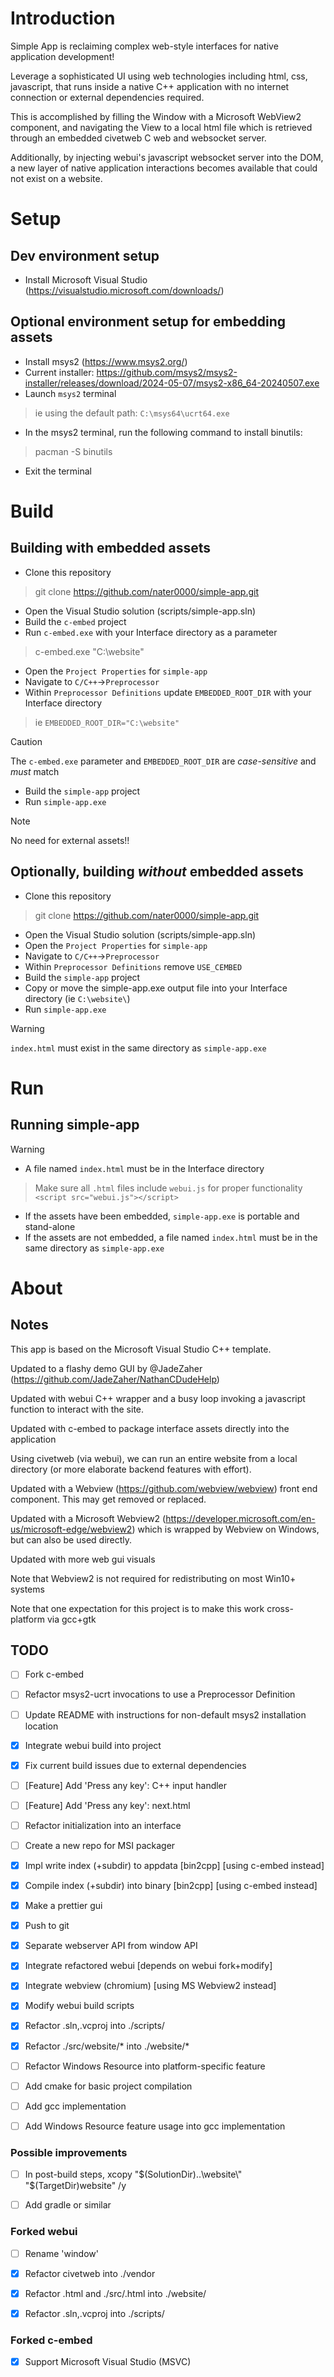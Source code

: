 # Introduction
Simple App is reclaiming complex web-style interfaces for native application development!

Leverage a sophisticated UI using web technologies including html, css, javascript, that runs inside a native C++ application with no internet connection or external dependencies required.

This is accomplished by filling the Window with a Microsoft WebView2 component, and navigating the View to a local html file which is retrieved through an embedded civetweb C web and websocket server.

Additionally, by injecting webui's javascript websocket server into the DOM, a new layer of native application interactions becomes available that could not exist on a website.


# Setup

## Dev environment setup
* Install Microsoft Visual Studio (https://visualstudio.microsoft.com/downloads/)

## Optional environment setup for embedding assets
* Install msys2 (https://www.msys2.org/)
* Current installer: https://github.com/msys2/msys2-installer/releases/download/2024-05-07/msys2-x86_64-20240507.exe
* Launch ``msys2`` terminal
 >ie using the default path: ``C:\msys64\ucrt64.exe``
* In the msys2 terminal, run the following command to install binutils: 
 >pacman -S binutils
 * Exit the terminal
 
# Build

## Building with embedded assets
* Clone this repository
 >git clone https://github.com/nater0000/simple-app.git
* Open the Visual Studio solution (scripts/simple-app.sln)
* Build the ``c-embed`` project
* Run ``c-embed.exe`` with your Interface directory as a parameter
 >c-embed.exe "C:\website"
* Open the ``Project Properties`` for ``simple-app``
* Navigate to ``C/C++``->``Preprocessor``
* Within ``Preprocessor Definitions`` update ``EMBEDDED_ROOT_DIR`` with your Interface directory
 >ie ``EMBEDDED_ROOT_DIR="C:\website"``

> [!CAUTION]
> The ``c-embed.exe`` parameter and ``EMBEDDED_ROOT_DIR`` are *case-sensitive* and *must* match
* Build the ``simple-app`` project
* Run ``simple-app.exe``
> [!NOTE]
> No need for external assets!!

## Optionally, building *without* embedded assets
* Clone this repository
 >git clone https://github.com/nater0000/simple-app.git
* Open the Visual Studio solution (scripts/simple-app.sln)
* Open the ``Project Properties`` for ``simple-app``
* Navigate to ``C/C++``->``Preprocessor``
* Within ``Preprocessor Definitions`` remove ``USE_CEMBED``
* Build the ``simple-app`` project
* Copy or move the simple-app.exe output file into your Interface directory (ie ``C:\website\``)
* Run ``simple-app.exe``
> [!WARNING]
> ``index.html`` must exist in the same directory as ``simple-app.exe``

# Run

## Running simple-app
> [!WARNING]
* A file named ``index.html`` must be in the Interface directory
> Make sure all ``.html`` files include ``webui.js`` for proper functionality
> ``<script src="webui.js"></script>``
* If the assets have been embedded, ``simple-app.exe`` is portable and stand-alone
* If the assets are not embedded, a file named ``index.html`` must be in the same directory as ``simple-app.exe``

# About

## Notes
This app is based on the Microsoft Visual Studio C++ template.

Updated to a flashy demo GUI by @JadeZaher (https://github.com/JadeZaher/NathanCDudeHelp)

Updated with webui C++ wrapper and a busy loop invoking a javascript function to interact with the site.

Updated with c-embed to package interface assets directly into the application

Using civetweb (via webui), we can run an entire website from a local directory (or more elaborate backend features with effort).

Updated with a Webview (https://github.com/webview/webview) front end component. This may get removed or replaced.

Updated with a Microsoft Webview2 (https://developer.microsoft.com/en-us/microsoft-edge/webview2) which is wrapped by Webview on Windows, but can also be used directly.

Updated with more web gui visuals

Note that Webview2 is not required for redistributing on most Win10+ systems

Note that one expectation for this project is to make this work cross-platform via gcc+gtk


## TODO
- [ ] Fork c-embed
- [ ] Refactor msys2-ucrt invocations to use a Preprocessor Definition
- [ ] Update README with instructions for non-default msys2 installation location
- [x] Integrate webui build into project
- [x] Fix current build issues due to external dependencies
- [ ] [Feature] Add 'Press any key': C++ input handler
- [ ] [Feature] Add 'Press any key': next.html
- [ ] Refactor initialization into an interface
- [ ] Create a new repo for MSI packager
- [x] Impl write index (+subdir) to appdata [bin2cpp] [using c-embed instead]
- [x] Compile index (+subdir) into binary [bin2cpp] [using c-embed instead]
- [x] Make a prettier gui
- [x] Push to git
- [x] Separate webserver API from window API
- [x] Integrate refactored webui [depends on webui fork+modify]
- [x] Integrate webview (chromium) [using MS Webview2 instead]
- [x] Modify webui build scripts
- [x] Refactor .sln,.vcproj into ./scripts/
- [x] Refactor ./src/website/* into ./website/*
- [ ] Refactor Windows Resource into platform-specific feature
- [ ] Add cmake for basic project compilation
- [ ] Add gcc implementation
- [ ] Add Windows Resource feature usage into gcc implementation


### Possible improvements
- [ ] In post-build steps, xcopy "$(SolutionDir)..\website\" "$(TargetDir)website\" /y
- [ ] Add gradle or similar


### Forked webui
- [ ] Rename 'window'
- [x] Refactor civetweb into ./vendor
- [x] Refactor .html and ./src/.html into ./website/
- [x] Refactor .sln,.vcproj into ./scripts/


### Forked c-embed
- [x] Support Microsoft Visual Studio (MSVC)
